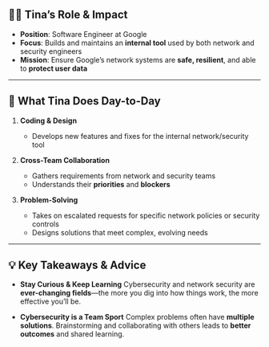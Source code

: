 ## 👩‍💻 Tina’s Role & Impact

* **Position**: Software Engineer at Google
* **Focus**: Builds and maintains an **internal tool** used by both network and security engineers
* **Mission**: Ensure Google’s network systems are **safe, resilient**, and able to **protect user data**

---

## 🔧 **What Tina Does Day-to-Day**

1. **Coding & Design**

   * Develops new features and fixes for the internal network/security tool
2. **Cross-Team Collaboration**

   * Gathers requirements from network and security teams
   * Understands their **priorities** and **blockers**
3. **Problem-Solving**

   * Takes on escalated requests for specific network policies or security controls
   * Designs solutions that meet complex, evolving needs

---

## 💡 **Key Takeaways & Advice**

* **Stay Curious & Keep Learning**
  Cybersecurity and network security are **ever-changing fields**—the more you dig into how things work, the more effective you’ll be.

* **Cybersecurity is a Team Sport**
  Complex problems often have **multiple solutions**. Brainstorming and collaborating with others leads to **better outcomes** and shared learning.
